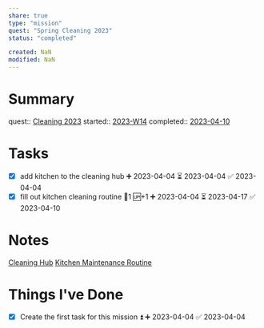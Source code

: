 ```yaml
---
share: true
type: "mission"
quest: "Spring Cleaning 2023"
status: "completed"

created: NaN 
modified: NaN
---
```

 
# Summary
quest:: [Cleaning 2023](./Cleaning%202023.md)
started:: [2023-W14](../../00%20-%20Life%20Management%20System/09%20-%20Daily%20Notes/2023-W14.md)
completed:: [2023-04-10](../../00%20-%20Life%20Management%20System/09%20-%20Daily%20Notes/2023-04-10.md)
# Tasks

- [x] add kitchen to the cleaning hub ➕ 2023-04-04 ⏳ 2023-04-04 ✅ 2023-04-04
- [x] fill out kitchen cleaning routine 🥄1 🆙+1 ➕ 2023-04-04 ⏳ 2023-04-17 ✅ 2023-04-10
# Notes
[Cleaning Hub](./Cleaning%20Hub.md)
[Kitchen Maintenance Routine](../../01%20-%20Subsistence%20%F0%9F%92%97/02%20-%20Food%20%F0%9F%8D%8E/Kitchen%20Maintenance%20Routine.md)
# Things I've Done
- [x] Create the first task for this mission ⏫ ➕ 2023-04-04 ✅ 2023-04-04